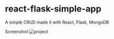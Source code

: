 # react-flask-simple-app
A simple CRUD made it with React, Flask, MongoDB


Screenshot
![project](https://user-images.githubusercontent.com/47251170/80815253-49a58f00-8b9b-11ea-9049-338ae5c2ece7.png)
